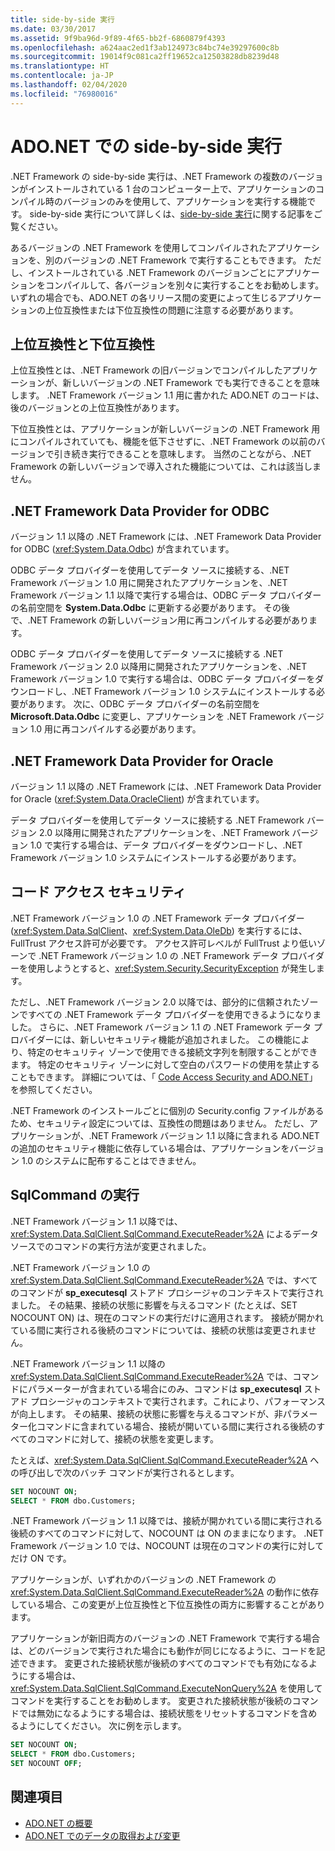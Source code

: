 ```yaml
---
title: side-by-side 実行
ms.date: 03/30/2017
ms.assetid: 9f9ba96d-9f89-4f65-bb2f-6860879f4393
ms.openlocfilehash: a624aac2ed1f3ab124973c84bc74e39297600c8b
ms.sourcegitcommit: 19014f9c081ca2ff19652ca12503828db8239d48
ms.translationtype: HT
ms.contentlocale: ja-JP
ms.lasthandoff: 02/04/2020
ms.locfileid: "76980016"
---
```

# <a name="side-by-side-execution-in-adonet"></a>ADO.NET での side-by-side 実行
.NET Framework の side-by-side 実行は、.NET Framework の複数のバージョンがインストールされている 1 台のコンピューター上で、アプリケーションのコンパイル時のバージョンのみを使用して、アプリケーションを実行する機能です。 side-by-side 実行について詳しくは、[side-by-side 実行](../../deployment/side-by-side-execution.md)に関する記事をご覧ください。  
  
 あるバージョンの .NET Framework を使用してコンパイルされたアプリケーションを、別のバージョンの .NET Framework で実行することもできます。 ただし、インストールされている .NET Framework のバージョンごとにアプリケーションをコンパイルして、各バージョンを別々に実行することをお勧めします。 いずれの場合でも、ADO.NET の各リリース間の変更によって生じるアプリケーションの上位互換性または下位互換性の問題に注意する必要があります。  
  
## <a name="forward-compatibility-and-backward-compatibility"></a>上位互換性と下位互換性  
 上位互換性とは、.NET Framework の旧バージョンでコンパイルしたアプリケーションが、新しいバージョンの .NET Framework でも実行できることを意味します。 .NET Framework バージョン 1.1 用に書かれた ADO.NET のコードは、後のバージョンとの上位互換性があります。  
  
 下位互換性とは、アプリケーションが新しいバージョンの .NET Framework 用にコンパイルされていても、機能を低下させずに、.NET Framework の以前のバージョンで引き続き実行できることを意味します。 当然のことながら、.NET Framework の新しいバージョンで導入された機能については、これは該当しません。  
  
## <a name="the-net-framework-data-provider-for-odbc"></a>.NET Framework Data Provider for ODBC  
 バージョン 1.1 以降の .NET Framework には、.NET Framework Data Provider for ODBC (<xref:System.Data.Odbc>) が含まれています。
  
 ODBC データ プロバイダーを使用してデータ ソースに接続する、.NET Framework バージョン 1.0 用に開発されたアプリケーションを、.NET Framework バージョン 1.1 以降で実行する場合は、ODBC データ プロバイダーの名前空間を **System.Data.Odbc** に更新する必要があります。 その後で、.NET Framework の新しいバージョン用に再コンパイルする必要があります。  
  
 ODBC データ プロバイダーを使用してデータ ソースに接続する .NET Framework バージョン 2.0 以降用に開発されたアプリケーションを、.NET Framework バージョン 1.0 で実行する場合は、ODBC データ プロバイダーをダウンロードし、.NET Framework バージョン 1.0 システムにインストールする必要があります。 次に、ODBC データ プロバイダーの名前空間を **Microsoft.Data.Odbc** に変更し、アプリケーションを .NET Framework バージョン 1.0 用に再コンパイルする必要があります。  
  
## <a name="the-net-framework-data-provider-for-oracle"></a>.NET Framework Data Provider for Oracle  
 バージョン 1.1 以降の .NET Framework には、.NET Framework Data Provider for Oracle (<xref:System.Data.OracleClient>) が含まれています。
  
 データ プロバイダーを使用してデータ ソースに接続する .NET Framework バージョン 2.0 以降用に開発されたアプリケーションを、.NET Framework バージョン 1.0 で実行する場合は、データ プロバイダーをダウンロードし、.NET Framework バージョン 1.0 システムにインストールする必要があります。  
  
## <a name="code-access-security"></a>コード アクセス セキュリティ  
 .NET Framework バージョン 1.0 の .NET Framework データ プロバイダー (<xref:System.Data.SqlClient>、<xref:System.Data.OleDb>) を実行するには、FullTrust アクセス許可が必要です。 アクセス許可レベルが FullTrust より低いゾーンで .NET Framework バージョン 1.0 の .NET Framework データ プロバイダーを使用しようとすると、<xref:System.Security.SecurityException> が発生します。  
  
 ただし、.NET Framework バージョン 2.0 以降では、部分的に信頼されたゾーンですべての .NET Framework データ プロバイダーを使用できるようになりました。 さらに、.NET Framework バージョン 1.1 の .NET Framework データ プロバイダーには、新しいセキュリティ機能が追加されました。 この機能により、特定のセキュリティ ゾーンで使用できる接続文字列を制限することができます。 特定のセキュリティ ゾーンに対して空白のパスワードの使用を禁止することもできます。 詳細については、「 [Code Access Security and ADO.NET](code-access-security.md)」を参照してください。  
  
 .NET Framework のインストールごとに個別の Security.config ファイルがあるため、セキュリティ設定については、互換性の問題はありません。 ただし、アプリケーションが、.NET Framework バージョン 1.1 以降に含まれる ADO.NET の追加のセキュリティ機能に依存している場合は、アプリケーションをバージョン 1.0 のシステムに配布することはできません。  
  
## <a name="sqlcommand-execution"></a>SqlCommand の実行  
 .NET Framework バージョン 1.1 以降では、<xref:System.Data.SqlClient.SqlCommand.ExecuteReader%2A> によるデータ ソースでのコマンドの実行方法が変更されました。  
  
 .NET Framework バージョン 1.0 の <xref:System.Data.SqlClient.SqlCommand.ExecuteReader%2A> では、すべてのコマンドが **sp_executesql** ストアド プロシージャのコンテキストで実行されました。 その結果、接続の状態に影響を与えるコマンド (たとえば、SET NOCOUNT ON) は、現在のコマンドの実行だけに適用されます。 接続が開かれている間に実行される後続のコマンドについては、接続の状態は変更されません。  
  
 .NET Framework バージョン 1.1 以降の <xref:System.Data.SqlClient.SqlCommand.ExecuteReader%2A> では、コマンドにパラメーターが含まれている場合にのみ、コマンドは **sp_executesql** ストアド プロシージャのコンテキストで実行されます。これにより、パフォーマンスが向上します。 その結果、接続の状態に影響を与えるコマンドが、非パラメーター化コマンドに含まれている場合、接続が開いている間に実行される後続のすべてのコマンドに対して、接続の状態を変更します。  
  
 たとえば、<xref:System.Data.SqlClient.SqlCommand.ExecuteReader%2A> への呼び出しで次のバッチ コマンドが実行されるとします。  
  
```sql
SET NOCOUNT ON;  
SELECT * FROM dbo.Customers;  
```  
  
 .NET Framework バージョン 1.1 以降では、接続が開かれている間に実行される後続のすべてのコマンドに対して、NOCOUNT は ON のままになります。 .NET Framework バージョン 1.0 では、NOCOUNT は現在のコマンドの実行に対してだけ ON です。  
  
 アプリケーションが、いずれかのバージョンの .NET Framework の <xref:System.Data.SqlClient.SqlCommand.ExecuteReader%2A> の動作に依存している場合、この変更が上位互換性と下位互換性の両方に影響することがあります。  
  
 アプリケーションが新旧両方のバージョンの .NET Framework で実行する場合は、どのバージョンで実行された場合にも動作が同じになるように、コードを記述できます。 変更された接続状態が後続のすべてのコマンドでも有効になるようにする場合は、<xref:System.Data.SqlClient.SqlCommand.ExecuteNonQuery%2A> を使用してコマンドを実行することをお勧めします。 変更された接続状態が後続のコマンドでは無効になるようにする場合は、接続状態をリセットするコマンドを含めるようにしてください。 次に例を示します。  
  
```sql
SET NOCOUNT ON;  
SELECT * FROM dbo.Customers;  
SET NOCOUNT OFF;  
```  
  
## <a name="see-also"></a>関連項目

- [ADO.NET の概要](ado-net-overview.md)
- [ADO.NET でのデータの取得および変更](retrieving-and-modifying-data.md)
